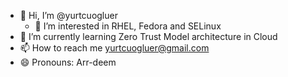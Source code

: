 - 👋 Hi, I’m @yurtcuogluer
  - 👀 I’m interested in RHEL, Fedora and SELinux
- 🌱 I’m currently learning Zero Trust Model architecture in Cloud
- 📫 How to reach me yurtcuogluer@gmail.com
- 😄 Pronouns: Arr-deem

<!---
yurtcuogluer/yurtcuogluer is a ✨ special ✨ repository because its `README.md` (this file) appears on your GitHub profile.
You can click the Preview link to take a look at your changes.
--->
